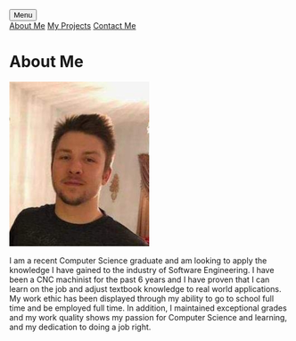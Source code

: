
<head>
    <meta charset="UTF-8">
    <link rel = "stylesheet"
          type = "text/css"
          href = "main.css" />
</head>

<div class="dropdown">
    <button class="projects">Menu</button>
    <div class="dropdown-content">
        <a href="https://diamondadam.github.io/">About Me</a>
        <a href="https://diamondadam.github.io/myprojects">My Projects</a>
        <a href="https://diamondadam.github.io/contact">Contact Me</a>
    </div>
</div>


<h1>About Me</h1>

<body>
<img src="res/personal_photo.jpg" alt="Personal Photo">
<p id="aboutMeParagraph"> I am a recent Computer Science graduate and am looking to apply the knowledge I have gained to the industry of Software Engineering. I have been a CNC machinist for the past 6 years and I have proven that I can learn on the job and adjust textbook knowledge to real world applications. My work ethic has been displayed through my ability to go to school full time and be employed full time. In addition, I maintained exceptional grades and my work quality shows my passion for Computer Science and learning, and my dedication to doing a job right.  </p>
</body>
